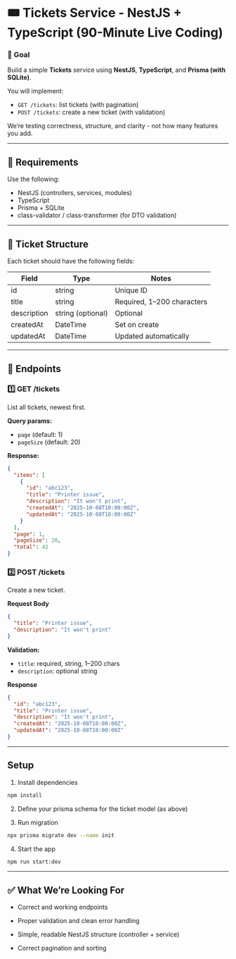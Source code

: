# 🎟️ Tickets Service - NestJS + TypeScript (90-Minute Live Coding)

### 🎯 Goal

Build a simple **Tickets** service using **NestJS**, **TypeScript**, and **Prisma (with SQLite)**.

You will implement:

- `GET /tickets`: list tickets (with pagination)
- `POST /tickets`: create a new ticket (with validation)

We’re testing correctness, structure, and clarity - not how many features you add.

---

## 🧩 Requirements

Use the following:

- NestJS (controllers, services, modules)
- TypeScript
- Prisma + SQLite
- class-validator / class-transformer (for DTO validation)

---

## 🧱 Ticket Structure

Each ticket should have the following fields:

| Field       | Type              | Notes                      |
| ----------- | ----------------- | -------------------------- |
| id          | string            | Unique ID                  |
| title       | string            | Required, 1–200 characters |
| description | string (optional) | Optional                   |
| createdAt   | DateTime          | Set on create              |
| updatedAt   | DateTime          | Updated automatically      |

---

## 🧩 Endpoints

### 1️⃣ GET /tickets

List all tickets, newest first.

**Query params:**

- `page` (default: 1)
- `pageSize` (default: 20)

**Response:**

```json
{
  "items": [
    {
      "id": "abc123",
      "title": "Printer issue",
      "description": "It won't print",
      "createdAt": "2025-10-08T10:00:00Z",
      "updatedAt": "2025-10-08T10:00:00Z"
    }
  ],
  "page": 1,
  "pageSize": 20,
  "total": 42
}
```

### 2️⃣ POST /tickets

Create a new ticket.

**Request Body**

```json
{
  "title": "Printer issue",
  "description": "It won't print"
}
```

**Validation:**

- `title`: required, string, 1–200 chars
- `description`: optional string

**Response**

```json
{
  "id": "abc123",
  "title": "Printer issue",
  "description": "It won't print",
  "createdAt": "2025-10-08T10:00:00Z",
  "updatedAt": "2025-10-08T10:00:00Z"
}
```

---

## Setup

1. Install dependencies

```bash
npm install
```

2. Define your prisma schema for the ticket model (as above)

3. Run migration

```bash
npx prisma migrate dev --name init
```

4. Start the app

```bash
npm run start:dev
```

---

## ✅ What We’re Looking For

- Correct and working endpoints

- Proper validation and clean error handling

- Simple, readable NestJS structure (controller + service)

- Correct pagination and sorting
